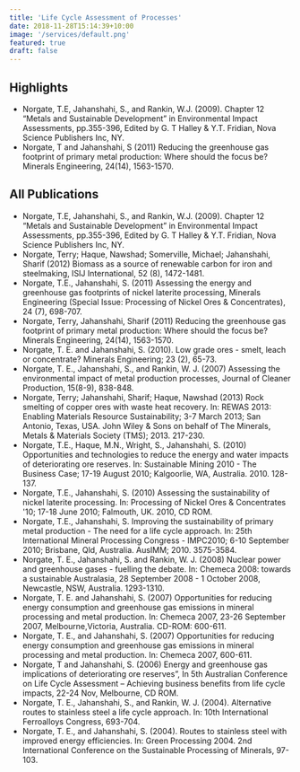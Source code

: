 ```yaml
---
title: 'Life Cycle Assessment of Processes​'
date: 2018-11-28T15:14:39+10:00
image: '/services/default.png'
featured: true
draft: false
---
```


## Highlights

- Norgate, T.E, Jahanshahi, S., and Rankin, W.J. (2009).  Chapter 12 “Metals and Sustainable Development” in Environmental Impact Assessments, pp.355-396, Edited by G. T Halley & Y.T. Fridian, Nova Science Publishers Inc, NY.
- Norgate, T and Jahanshahi, S  (2011) Reducing the greenhouse gas footprint of primary metal production: Where should the focus be? Minerals Engineering, 24(14), 1563-1570.

## All Publications

- ​​Norgate, T.E, Jahanshahi, S., and Rankin, W.J. (2009).  Chapter 12 “Metals and Sustainable Development” in Environmental Impact Assessments, pp.355-396, Edited by G. T Halley & Y.T. Fridian, Nova Science Publishers Inc, NY.
- Norgate, Terry; Haque, Nawshad; Somerville, Michael; Jahanshahi, Sharif (2012) Biomass as a source of renewable carbon for iron and steelmaking, ISIJ International, 52 (8), 1472-1481.
- Norgate, T.E., Jahanshahi, S. (2011) Assessing the energy and greenhouse gas footprints of nickel laterite processing, Minerals Engineering (Special Issue: Processing of Nickel Ores & Concentrates), 24 (7), 698-707.
- Norgate, Terry, Jahanshahi, Sharif  (2011) Reducing the greenhouse gas footprint of primary metal production: Where should the focus be? Minerals Engineering, 24(14), 1563-1570.
- Norgate, T. E. and Jahanshahi, S.  (2010). Low grade ores - smelt, leach or concentrate? Minerals Engineering; 23 (2), 65-73.
- Norgate, T. E., Jahanshahi, S., and Rankin, W. J. (2007) Assessing the environmental impact of metal production processes, Journal of Cleaner Production, 15(8-9), 838-848.
- Norgate, Terry; Jahanshahi, Sharif; Haque, Nawshad (2013) Rock smelting of copper ores with waste heat recovery. In: REWAS 2013: Enabling Materials Resource Sustainability; 3-7 March 2013; San Antonio, Texas, USA. John Wiley & Sons on behalf of The Minerals, Metals & Materials Society (TMS); 2013. 217-230.
- Norgate, T.E., Haque, M.N., Wright, S., Jahanshahi, S. (2010) Opportunities and technologies to reduce the energy and water impacts of deteriorating ore reserves. In: Sustainable Mining 2010 - The Business Case; 17-19 August 2010; Kalgoorlie, WA, Australia. 2010. 128-137.
- Norgate, T.E., Jahanshahi, S. (2010) Assessing the sustainability of nickel laterite processing. In: Processing of Nickel Ores & Concentrates '10; 17-18 June 2010; Falmouth, UK. 2010, CD ROM.
- Norgate, T.E., Jahanshahi, S. Improving the sustainability of primary metal production - The need for a life cycle approach. In: 25th International Mineral Processing Congress - IMPC2010; 6-10 September 2010; Brisbane, Qld, Australia. AusIMM; 2010. 3575-3584.
- Norgate, T. E., Jahanshahi, S. and Rankin, W. J. (2008) Nuclear power and greenhouse gases - fuelling the debate. In: Chemeca 2008: towards a sustainable Australasia, 28 September 2008 - 1 October 2008, Newcastle, NSW, Australia.  1293-1310.
- Norgate, T. E. and Jahanshahi, S. (2007) Opportunities for reducing energy consumption and greenhouse gas emissions in mineral processing and metal production. In: Chemeca 2007, 23-26 September 2007, Melbourne,Victoria, Australia.  CD-ROM: 600-611.
- Norgate, T. E., and Jahanshahi, S. (2007) Opportunities for reducing energy consumption and greenhouse gas emissions in mineral processing and metal production. In: Chemeca 2007, 600-611.
- Norgate, T and Jahanshahi, S. (2006) Energy and greenhouse gas implications of deteriorating ore reserves”, In 5th Australian Conference on Life Cycle Assessment – Achieving business benefits from life cycle impacts, 22-24 Nov, Melbourne, CD ROM.
- Norgate, T. E., Jahanshahi, S., and Rankin, W. J. (2004). Alternative routes to stainless steel a life cycle approach. In: 10th International Ferroalloys Congress, 693-704.
- ​Norgate, T. E., and Jahanshahi, S. (2004). Routes to stainless steel with improved energy efficiencies. In: Green Processing 2004. 2nd International Conference on the Sustainable Processing of Minerals, 97-103. 